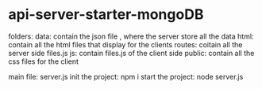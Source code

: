 # api-server-starter-mongoDB

folders:
data: contain the json file , where the server store all the data
html: contain all the html files that display for the clients
routes: coitain all the server side files.js
js: contain files.js of the client side
public: contain all the css files for the client

main file: server.js
init the project: npm i
start the project: node server.js
